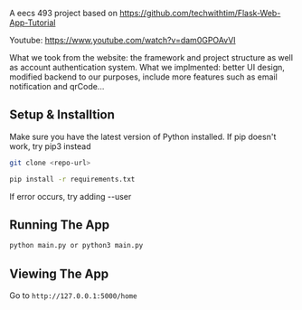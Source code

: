 A eecs 493 project based on https://github.com/techwithtim/Flask-Web-App-Tutorial

Youtube: https://www.youtube.com/watch?v=dam0GPOAvVI

What we took from the website: the framework and project structure as well as account authentication system.
What we implmented: better UI design, modified backend to our purposes, include more features such as email notification and qrCode...

## Setup & Installtion
Make sure you have the latest version of Python installed.
If pip doesn't work, try pip3 instead

```bash
git clone <repo-url>
```

```bash
pip install -r requirements.txt
```

If error occurs, try adding --user

## Running The App

```bash
python main.py or python3 main.py
```

## Viewing The App

Go to `http://127.0.0.1:5000/home`